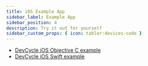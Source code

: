 ```yaml
---
title: iOS Example App
sidebar_label: Example App
sidebar_position: 4
description: Try it out for yourself
sidebar_custom_props: { icon: tabler:devices-code }
---
```



- [DevCycle iOS Objective C example](https://github.com/DevCycleHQ/ios-client-sdk/tree/main/Examples/DevCycle-iOS-Example-App-ObjC)
- [DevCycle iOS Swift example](https://github.com/DevCycleHQ/ios-client-sdk/tree/main/Examples/DevCycle-iOS-Example-App-Swift)

